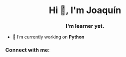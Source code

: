<h1 align="center">Hi 👋, I'm Joaquín</h1>
<h3 align="center">I'm learner yet.</h3>

- 🔭 I’m currently working on **Python**

<h3 align="left">Connect with me:</h3>
<p align="left">
</p>

